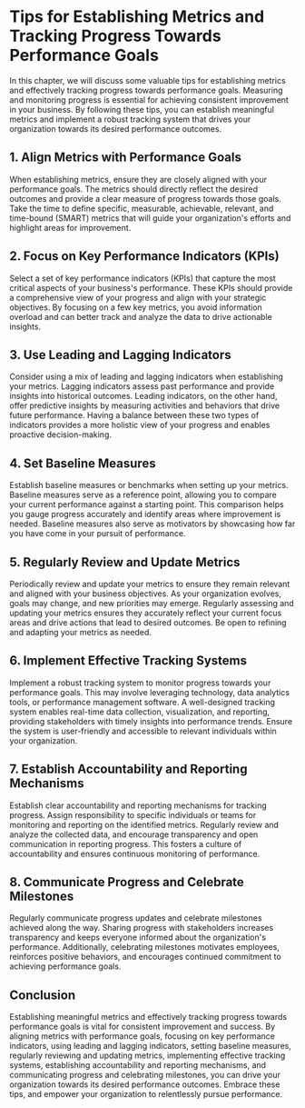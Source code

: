 # Tips for Establishing Metrics and Tracking Progress Towards Performance Goals

In this chapter, we will discuss some valuable tips for establishing metrics and effectively tracking progress towards performance goals. Measuring and monitoring progress is essential for achieving consistent improvement in your business. By following these tips, you can establish meaningful metrics and implement a robust tracking system that drives your organization towards its desired performance outcomes.

## 1\. Align Metrics with Performance Goals

When establishing metrics, ensure they are closely aligned with your performance goals. The metrics should directly reflect the desired outcomes and provide a clear measure of progress towards those goals. Take the time to define specific, measurable, achievable, relevant, and time-bound (SMART) metrics that will guide your organization's efforts and highlight areas for improvement.

## 2\. Focus on Key Performance Indicators (KPIs)

Select a set of key performance indicators (KPIs) that capture the most critical aspects of your business's performance. These KPIs should provide a comprehensive view of your progress and align with your strategic objectives. By focusing on a few key metrics, you avoid information overload and can better track and analyze the data to drive actionable insights.

## 3\. Use Leading and Lagging Indicators

Consider using a mix of leading and lagging indicators when establishing your metrics. Lagging indicators assess past performance and provide insights into historical outcomes. Leading indicators, on the other hand, offer predictive insights by measuring activities and behaviors that drive future performance. Having a balance between these two types of indicators provides a more holistic view of your progress and enables proactive decision-making.

## 4\. Set Baseline Measures

Establish baseline measures or benchmarks when setting up your metrics. Baseline measures serve as a reference point, allowing you to compare your current performance against a starting point. This comparison helps you gauge progress accurately and identify areas where improvement is needed. Baseline measures also serve as motivators by showcasing how far you have come in your pursuit of performance.

## 5\. Regularly Review and Update Metrics

Periodically review and update your metrics to ensure they remain relevant and aligned with your business objectives. As your organization evolves, goals may change, and new priorities may emerge. Regularly assessing and updating your metrics ensures they accurately reflect your current focus areas and drive actions that lead to desired outcomes. Be open to refining and adapting your metrics as needed.

## 6\. Implement Effective Tracking Systems

Implement a robust tracking system to monitor progress towards your performance goals. This may involve leveraging technology, data analytics tools, or performance management software. A well-designed tracking system enables real-time data collection, visualization, and reporting, providing stakeholders with timely insights into performance trends. Ensure the system is user-friendly and accessible to relevant individuals within your organization.

## 7\. Establish Accountability and Reporting Mechanisms

Establish clear accountability and reporting mechanisms for tracking progress. Assign responsibility to specific individuals or teams for monitoring and reporting on the identified metrics. Regularly review and analyze the collected data, and encourage transparency and open communication in reporting progress. This fosters a culture of accountability and ensures continuous monitoring of performance.

## 8\. Communicate Progress and Celebrate Milestones

Regularly communicate progress updates and celebrate milestones achieved along the way. Sharing progress with stakeholders increases transparency and keeps everyone informed about the organization's performance. Additionally, celebrating milestones motivates employees, reinforces positive behaviors, and encourages continued commitment to achieving performance goals.

## Conclusion

Establishing meaningful metrics and effectively tracking progress towards performance goals is vital for consistent improvement and success. By aligning metrics with performance goals, focusing on key performance indicators, using leading and lagging indicators, setting baseline measures, regularly reviewing and updating metrics, implementing effective tracking systems, establishing accountability and reporting mechanisms, and communicating progress and celebrating milestones, you can drive your organization towards its desired performance outcomes. Embrace these tips, and empower your organization to relentlessly pursue performance.

